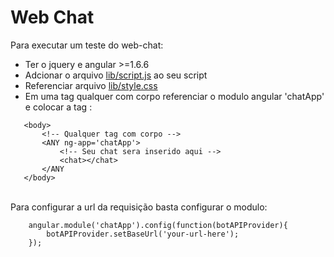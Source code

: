 Web Chat
====

Para executar um teste do web-chat: <br/>
 - Ter o jquery e angular >=1.6.6 <br/>
 - Adcionar o arquivo [lib/script.js](https://github.com/jsteniors/web-chat/blob/master/lib/script.js) ao seu script <br/>
 - Referenciar arquivo [lib/style.css](https://github.com/jsteniors/web-chat/blob/master/lib/style.css) <br/>
 - Em uma tag qualquer com corpo referenciar o modulo angular 'chatApp' e colocar a tag <chat>: <br/>
 ```
    <body>
        <!-- Qualquer tag com corpo -->
        <ANY ng-app='chatApp'>
            <!-- Seu chat sera inserido aqui -->
            <chat></chat>
        </ANY
    </body>
 ```
 <br/>
Para configurar a url da requisição basta configurar o modulo: <br/>

```
    angular.module('chatApp').config(function(botAPIProvider){
        botAPIProvider.setBaseUrl('your-url-here');
    });

```



